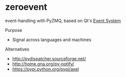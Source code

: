 zeroevent
=========

event-handling with PyZMQ, based on Qt's [Event System][qt]

Purpose

- Signal across languages and machines

Alternatives

- http://pydispatcher.sourceforge.net/
- http://home.gna.org/py-notify/
- https://pypi.python.org/pypi/axel

[qt]: http://qt-project.org/doc/qt-4.8/eventsandfilters.html

